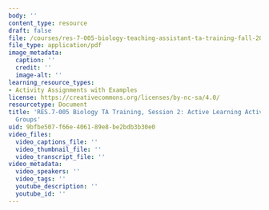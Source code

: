 ```yaml
---
body: ''
content_type: resource
draft: false
file: /courses/res-7-005-biology-teaching-assistant-ta-training-fall-2021/session-2_-active-learning-activities-breakout-groups.pdf
file_type: application/pdf
image_metadata:
  caption: ''
  credit: ''
  image-alt: ''
learning_resource_types:
- Activity Assignments with Examples
license: https://creativecommons.org/licenses/by-nc-sa/4.0/
resourcetype: Document
title: 'RES.7-005 Biology TA Training, Session 2: Active Learning Activities Breakout
  Groups'
uid: 9bfbe507-f66e-4061-89e8-be2bdb3b30e0
video_files:
  video_captions_file: ''
  video_thumbnail_file: ''
  video_transcript_file: ''
video_metadata:
  video_speakers: ''
  video_tags: ''
  youtube_description: ''
  youtube_id: ''
---
```


